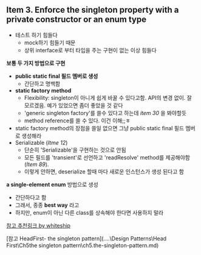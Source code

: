 ## Item 3. Enforce the singleton property with a private constructor or an enum type
- 테스트 하기 힘들다
  - mock하기 힘들기 때문
  - 상위 interface로 부터 타입을 주는 구현이 없는 이상 힘들다

**보통 두 가지 방법으로 구현**
- **public static final 필드 멤버로 생성**
  - 간단하고 명백함
- **static factory method**
  - Flexibility: singleton이 아니게 쉽게 바꿀 수 있다고함. API의 변경 없이. 잘 모르겠음. 예가 있었으면 좀더 좋았을 것 같다
  - 'generic singleton factory'를 쓸수 있다고 하는데 _item 30_ 을 봐야할듯
  - method reference를 쓸 수 있다. 이건 이해;;ㅎ
- static factory method의 장점을 쓸일 없으면 그냥  public static final 필드 멤버로 생성해라
- Serializable (_Itme 12_)
  - 단순히 'Serializable'을 구현하는 것으로 안됨
  - 모든 필드를 'transient'로 선언하고 'readResolve' method를 제공해야함 (_Item 89_).
  - 이렇게 안하면, deserialize 할때 마다 새로운 인스턴스가 생성 된다고 함

**a single-element enum** 방법으로 생성
  - 간단하다고 함
  - 그래서, 종종 **best way** 라고
  - 하지만, enum이 아닌 다른 class를 상속해야 한다면 사용하지 말라



[참고 추천링크 by whiteship](https://www.oracle.com/technetwork/articles/java/javaserial-1536170.html)

[참고 HeadFirst- the singleton pattern](..\..\Design Patterns\Head First\Ch5the singleton pattern\ch5.the-singleton-pattern.md)
